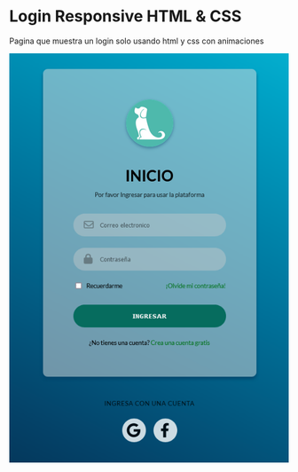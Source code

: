<h1>Login Responsive HTML & CSS</h1>
<p>Pagina que muestra un login solo usando html y css con animaciones</p>

<img src="/Img.png">
